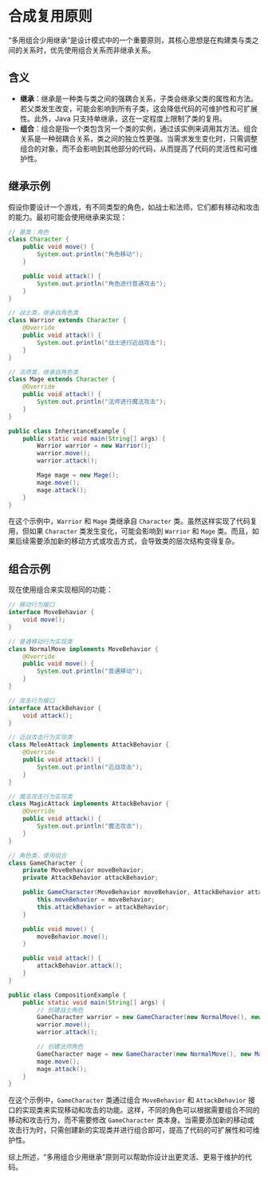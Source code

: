 # 合成复用原则

“多用组合少用继承”是设计模式中的一个重要原则，其核心思想是在构建类与类之间的关系时，优先使用组合关系而非继承关系。

## 含义
- **继承**：继承是一种类与类之间的强耦合关系，子类会继承父类的属性和方法。若父类发生改变，可能会影响到所有子类，这会降低代码的可维护性和可扩展性。此外，Java 只支持单继承，这在一定程度上限制了类的复用。
- **组合**：组合是指一个类包含另一个类的实例，通过该实例来调用其方法。组合关系是一种弱耦合关系，类之间的独立性更强。当需求发生变化时，只需调整组合的对象，而不会影响到其他部分的代码，从而提高了代码的灵活性和可维护性。

## 继承示例
假设你要设计一个游戏，有不同类型的角色，如战士和法师，它们都有移动和攻击的能力。最初可能会使用继承来实现：
```java
// 基类：角色
class Character {
    public void move() {
        System.out.println("角色移动");
    }

    public void attack() {
        System.out.println("角色进行普通攻击");
    }
}

// 战士类，继承自角色类
class Warrior extends Character {
    @Override
    public void attack() {
        System.out.println("战士进行近战攻击");
    }
}

// 法师类，继承自角色类
class Mage extends Character {
    @Override
    public void attack() {
        System.out.println("法师进行魔法攻击");
    }
}

public class InheritanceExample {
    public static void main(String[] args) {
        Warrior warrior = new Warrior();
        warrior.move();
        warrior.attack();

        Mage mage = new Mage();
        mage.move();
        mage.attack();
    }
}
```
在这个示例中，`Warrior` 和 `Mage` 类继承自 `Character` 类。虽然这样实现了代码复用，但如果 `Character` 类发生变化，可能会影响到 `Warrior` 和 `Mage` 类。而且，如果后续需要添加新的移动方式或攻击方式，会导致类的层次结构变得复杂。

## 组合示例
现在使用组合来实现相同的功能：
```java
// 移动行为接口
interface MoveBehavior {
    void move();
}

// 普通移动行为实现类
class NormalMove implements MoveBehavior {
    @Override
    public void move() {
        System.out.println("普通移动");
    }
}

// 攻击行为接口
interface AttackBehavior {
    void attack();
}

// 近战攻击行为实现类
class MeleeAttack implements AttackBehavior {
    @Override
    public void attack() {
        System.out.println("近战攻击");
    }
}

// 魔法攻击行为实现类
class MagicAttack implements AttackBehavior {
    @Override
    public void attack() {
        System.out.println("魔法攻击");
    }
}

// 角色类，使用组合
class GameCharacter {
    private MoveBehavior moveBehavior;
    private AttackBehavior attackBehavior;

    public GameCharacter(MoveBehavior moveBehavior, AttackBehavior attackBehavior) {
        this.moveBehavior = moveBehavior;
        this.attackBehavior = attackBehavior;
    }

    public void move() {
        moveBehavior.move();
    }

    public void attack() {
        attackBehavior.attack();
    }
}

public class CompositionExample {
    public static void main(String[] args) {
        // 创建战士角色
        GameCharacter warrior = new GameCharacter(new NormalMove(), new MeleeAttack());
        warrior.move();
        warrior.attack();

        // 创建法师角色
        GameCharacter mage = new GameCharacter(new NormalMove(), new MagicAttack());
        mage.move();
        mage.attack();
    }
}
```
在这个示例中，`GameCharacter` 类通过组合 `MoveBehavior` 和 `AttackBehavior` 接口的实现类来实现移动和攻击的功能。这样，不同的角色可以根据需要组合不同的移动和攻击行为，而不需要修改 `GameCharacter` 类本身。当需要添加新的移动或攻击行为时，只需创建新的实现类并进行组合即可，提高了代码的可扩展性和可维护性。

综上所述，“多用组合少用继承”原则可以帮助你设计出更灵活、更易于维护的代码。 